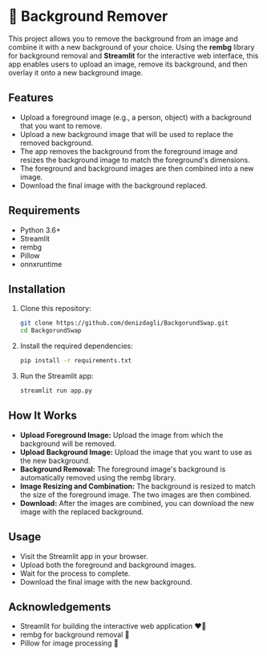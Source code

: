 # 🎨 Background Remover

This project allows you to remove the background from an image and combine it with a new background of your choice. Using the **rembg** library for background removal and **Streamlit** for the interactive web interface, this app enables users to upload an image, remove its background, and then overlay it onto a new background image.

## Features

- Upload a foreground image (e.g., a person, object) with a background that you want to remove.
- Upload a new background image that will be used to replace the removed background.
- The app removes the background from the foreground image and resizes the background image to match the foreground's dimensions.
- The foreground and background images are then combined into a new image.
- Download the final image with the background replaced.

## Requirements

- Python 3.6+
- Streamlit
- rembg
- Pillow
- onnxruntime

## Installation

1. Clone this repository:
   ```bash
   git clone https://github.com/denizdagli/BackgorundSwap.git
   cd BackgorundSwap

2. Install the required dependencies:
    ```bash
    pip install -r requirements.txt

3. Run the Streamlit app:
    ```bash
    streamlit run app.py


## How It Works

- __Upload Foreground Image:__ Upload the image from which the background will be removed.
- __Upload Background Image:__ Upload the image that you want to use as the new background.
- __Background Removal:__ The foreground image's background is automatically removed using the rembg library.
- __Image Resizing and Combination:__ The background is resized to match the size of the foreground image. The two images are then combined.
- __Download:__ After the images are combined, you can download the new image with the replaced background.


## Usage
- Visit the Streamlit app in your browser.
- Upload both the foreground and background images.
- Wait for the process to complete.
- Download the final image with the new background.

## Acknowledgements
- Streamlit for building the interactive web application ❤️‍🔥
- rembg for background removal 💙
- Pillow for image processing 🩷

